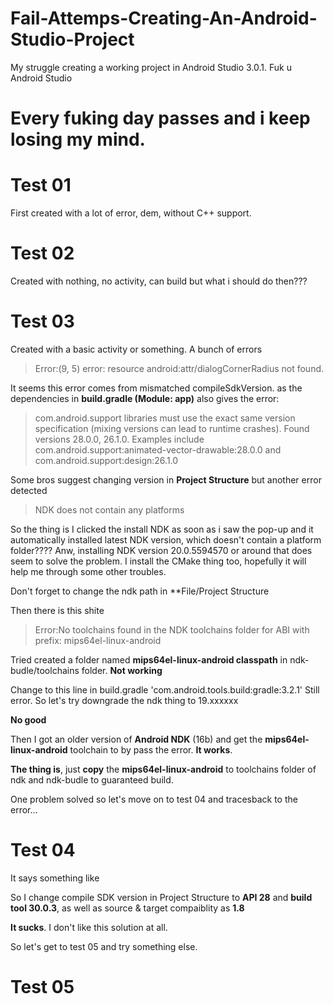 # Fail-Attemps-Creating-An-Android-Studio-Project
My struggle creating a working project in Android Studio 3.0.1. Fuk u Android Studio

# Every fuking day passes and i keep losing my mind.

#  Test 01
First created with a lot of error, dem, without C++ support.

# Test 02
Created with nothing, no activity, can build but what i should do then???

# Test 03
Created with a basic activity or something. A bunch of errors

> Error:(9, 5) error: resource android:attr/dialogCornerRadius not found.

It seems this error comes from mismatched compileSdkVersion.
as the dependencies in **build.gradle (Module: app)** also gives the error:

> com.android.support libraries must use the exact same version specification (mixing versions can lead to runtime crashes). Found versions 28.0.0, 26.1.0. Examples include com.android.support:animated-vector-drawable:28.0.0 and com.android.support:design:26.1.0

Some bros suggest changing version in **Project Structure** but another error detected

> NDK does not contain any platforms

So the thing is I clicked the install NDK as soon as i saw the pop-up and it automatically installed latest NDK version, which doesn't contain a platform folder???? Anw, installing NDK version 20.0.5594570 or around that does seem to solve the problem. I install the CMake thing too, hopefully it will help me through some other troubles.

Don't forget to change the ndk path in **File/Project Structure

Then there is this shite

> Error:No toolchains found in the NDK toolchains folder for ABI with prefix: mips64el-linux-android

Tried created a folder named **mips64el-linux-android classpath** in ndk-budle/toolchains folder. **Not working**

Change to this line in build.gradle 'com.android.tools.build:gradle:3.2.1' 
Still error.
So let's try downgrade the ndk thing to 19.xxxxxx 

**No good**

Then I got an older version of **Android NDK** (16b) and get the **mips64el-linux-android** toolchain to by pass the error. **It works**.
 
 **The thing is**, just **copy** the **mips64el-linux-android** to toolchains folder of ndk and ndk-budle to guaranteed build.
 
 One problem solved so let's move on to test 04 and tracesback to the error...
 
 # Test 04
 
 It says something like 
 > <!-- We can use the platform styles on API 28+ -->
 
 So I change compile SDK version in Project Structure to **API 28** and **build tool 30.0.3**, as well as source & target compaiblity as **1.8**

**It sucks**. I don't like this solution at all.

So let's get to test 05 and try something else.

# Test 05

